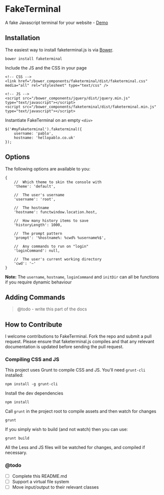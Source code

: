 # FakeTerminal

A fake Javascript terminal for your website - [Demo](http://hellopablo.github.io/faketerminal/)


## Installation

The easiest way to install faketerminal.js is via [Bower](http://bower.io).

    bower install faketerminal

Include the JS and the CSS in your page

    <!-- CSS -->
    <link href="/bower_components/faketerminal/dist/faketerminal.css" media="all" rel="stylesheet" type="text/css" />

    <!-- JS -->
    <script src="/bower_components/jquery/dist/jquery.min.js" type="text/javascript"></script>
    <script src="/bower_components/faketerminal/dist/faketerminal.min.js" type="text/javascript"></script>

Instantiate FakeTerminal on an empty `<div>`

    $('#myFaketerminal').faketerminal({
        username: 'pablo',
        hostname: 'hellopablo.co.uk'
    });



## Options

The following options are available to you:

```
{
    //  Which theme to skin the console with
    'theme': 'default',

    //  The user's username
    'username': 'root',

    //  The hostname
    'hostname': functwindow.location.host,

    //  How many history items to save
    'historyLength': 1000,
    
    //  The prompt pattern
    'prompt': '%hostname%: %cwd% %username%$',

    //  Any commands to run on "login"
    'loginCommand': null,

    //  The user's current working directory
    'cwd': '~'
}
```

**Note:** The `username`, `hostname`, `loginCommand` and `initDir` can all be functions if you require dynamic behaviour



## Adding Commands

> @todo - write this part of the docs



## How to Contribute

I welcome contributions to FakeTerminal. Fork the repo and submit a pull request. Please ensure that faketerminal.js
compiles and that any relevant documentation is updated before sending the pull request.



### Compiling CSS and JS

This project uses Grunt to compile CSS and JS. You'll need `grunt-cli` installed:

    npm install -g grunt-cli

Install the dev dependencies

    npm install

Call `grunt` in the project root to compile assets and then watch for changes

    grunt

If you simply wish to build (and not watch) then you can use:

    grunt build

All the Less and JS files will be watched for changes, and compiled if necessary.



### @todo

- [ ] Complete this README.md
- [ ] Support a virtual file system
- [ ] Move input/output to their relevant classes
